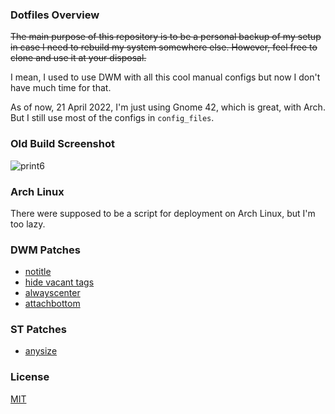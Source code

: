 ### Dotfiles Overview
~~The main purpose of this repository is to be a personal backup of my setup in case I need to rebuild my system somewhere else. However, feel free to clone and use it at your disposal.~~

I mean, I used to use DWM with all this cool manual configs but now I don't have much time for that.

As of now, 21 April 2022, I'm just using Gnome 42, which is great, with Arch. But I still use most of the configs in `config_files`.

### Old Build Screenshot

![print6](https://user-images.githubusercontent.com/63078965/137253318-effa4522-b2b2-4e5f-9fa5-f5c32c4e1ed0.png)

### Arch Linux
There were supposed to be a script for deployment on Arch Linux, but I'm too lazy.

### DWM Patches
* [notitle](https://dwm.suckless.org/patches/notitle/)
* [hide vacant tags](https://dwm.suckless.org/patches/hide_vacant_tags/)
* [alwayscenter](https://dwm.suckless.org/patches/alwayscenter/)
* [attachbottom](https://dwm.suckless.org/patches/attachbottom/)

### ST Patches
* [anysize](https://st.suckless.org/patches/anysize/)

### License
[MIT](https://choosealicense.com/licenses/mit/)
